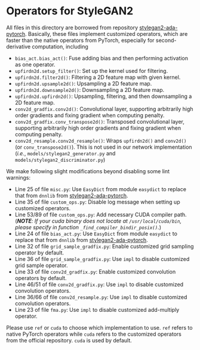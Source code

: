 # Operators for StyleGAN2

All files in this directory are borrowed from repository [stylegan2-ada-pytorch](https://github.com/NVlabs/stylegan2-ada-pytorch). Basically, these files implement customized operators, which are faster than the native operators from PyTorch, especially for second-derivative computation, including

- `bias_act.bias_act()`: Fuse adding bias and then performing activation as one operator.
- `upfirdn2d.setup_filter()`: Set up the kernel used for filtering.
- `upfirdn2d.filter2d()`: Filtering a 2D feature map with given kernel.
- `upfirdn2d.upsample2d()`: Upsampling a 2D feature map.
- `upfirdn2d.downsample2d()`: Downsampling a 2D feature map.
- `upfirdn2d.upfirdn2d()`: Upsampling, filtering, and then downsampling a 2D feature map.
- `conv2d_gradfix.conv2d()`: Convolutional layer, supporting arbitrarily high order gradients and fixing gradient when computing penalty.
- `conv2d_gradfix.conv_transpose2d()`: Transposed convolutional layer, supporting arbitrarily high order gradients and fixing gradient when computing penalty.
- `conv2d_resample.conv2d_resample()`: Wraps `upfirdn2d()` and `conv2d()` (or `conv_transpose2d()`). This is not used in our network implementation (*i.e.*, `models/stylegan2_generator.py` and `models/stylegan2_discriminator.py`)

We make following slight modifications beyond disabling some lint warnings:

- Line 25 of file `misc.py`: Use `EasyDict` from module `easydict` to replace that from `dnnlib` from [stylegan2-ada-pytorch](https://github.com/NVlabs/stylegan2-ada-pytorch).
- Line 35 of file `custom_ops.py`: Disable log message when setting up customized operators.
- Line 53/89 of file `custom_ops.py`: Add necessary CUDA compiler path. (***NOTE**: If your cuda binary does not locate at `/usr/local/cuda/bin`, please specify in function `_find_compiler_bindir_posix()`.*)
- Line 24 of file `bias_act.py`: Use `EasyDict` from module `easydict` to replace that from `dnnlib` from [stylegan2-ada-pytorch](https://github.com/NVlabs/stylegan2-ada-pytorch).
- Line 32 of file `grid_sample_gradfix.py`: Enable customized grid sampling operator by default.
- Line 36 of file `grid_sample_gradfix.py`:  Use `impl` to disable customized grid sample operator.
- Line 33 of file `conv2d_gradfix.py`: Enable customized convolution operators by default.
- Line 46/51 of file `conv2d_gradfix.py`: Use `impl` to disable customized convolution operators.
- Line 36/66 of file `conv2d_resample.py`: Use `impl` to disable customized convolution operators.
- Line 23 of file `fma.py`: Use `impl` to disable customized add-multiply operator.

Please use `ref` or `cuda` to choose which implementation to use. `ref` refers to native PyTorch operators while `cuda` refers to the customized operators from the official repository. `cuda` is used by default.
